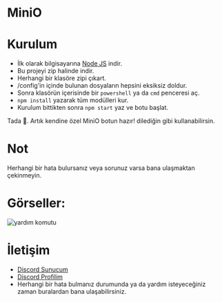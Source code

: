 # MiniO

# Kurulum
* İlk olarak bilgisayarına [Node JS](https://nodejs.org/en/) indir.
* Bu projeyi zip halinde indir.
* Herhangi bir klasöre zipi çıkart.
* /config'in içinde bulunan dosyaların hepsini eksiksiz doldur.
* Sonra klasörün içerisinde bir `powershell` ya da `cmd` penceresi aç.
* ```npm install``` yazarak tüm modülleri kur.
* Kurulum bittikten sonra ```npm start``` yaz ve botu başlat.

Tada 🎉. Artık kendine özel MiniO botun hazır! dilediğin gibi kullanabilirsin.

# Not
Herhangi bir hata bulursanız veya sorunuz varsa bana ulaşmaktan çekinmeyin.

# Görseller:
![yardım komutu](https://cdn.discordapp.com/attachments/972581981307174944/1036270931942846564/unknown.png)

# İletişim
* [Discord Sunucum](https://discord.gg/mX8xtfVEvS)
* [Discord Profilim](https://discord.com/users/754237624037933086)
* Herhangi bir hata bulmanız durumunda ya da yardım isteyeceğiniz zaman buralardan bana ulaşabilirsiniz.
